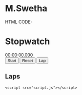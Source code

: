 # M.Swetha
HTML CODE:
<!DOCTYPE html>
<html lang="en">
<head>
    <meta charset="UTF-8">
    <meta name="viewport" content="width=device-width, initial-scale=1.0">
    <title>Stopwatch</title>
    <link rel="stylesheet" href="styles.css">
</head>
<body>
    <div class="stopwatch-container">
        <h1>Stopwatch</h1>
        <div id="display">00:00:00.000</div>
        <div class="buttons">
            <button id="start-stop">Start</button>
            <button id="reset">Reset</button>
            <button id="lap">Lap</button>
        </div>
        <div id="laps">
            <h2>Laps</h2>
            <ul id="lap-times"></ul>
        </div>
    </div>
    
    <script src="script.js"></script>
</body>
</html>
